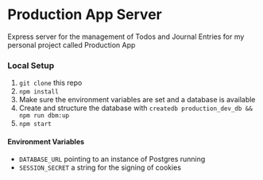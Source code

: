 # Production App Server

Express server for the management of Todos and Journal Entries for my personal project called Production App

### Local Setup

1. `git clone` this repo
2. `npm install`
3. Make sure the environment variables are set and a database is available
4. Create and structure the database with `createdb production_dev_db && npm run dbm:up`
5. `npm start`

#### Environment Variables
* `DATABASE_URL` pointing to an instance of Postgres running
* `SESSION_SECRET` a string for the signing of cookies
